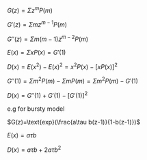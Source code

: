 $G(z)=\Sigma z^mP(m)$

$G'(z)=\Sigma mz^{m-1}P(m)$

$G''(z)=\Sigma m(m-1)z^{m-2}P(m)$

$E(x)=\Sigma xP(x)=G'(1)$

$D(x)=E(x^2)-E(x)^2=x^2P(x)-[xP(x)]^2$

$G''(1)=\Sigma m^2P(m)-\Sigma mP(m)=\Sigma m^2P(m)-G'(1)$

$D(x)=G''(1)+G'(1)-[G'(1)]^2$


e.g for bursty model

$G(z)=\text{exp}(\frac{a\tau b(z-1)}{1-b(z-1)})$

$E(x)=a\tau b$

$D(x)=a\tau b+2a\tau b^2$
